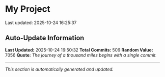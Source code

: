 # My Project


Last updated: 2025-10-24 16:25:37

































































































































































































































































































































































































































































































































































































































































































































































































































































































































## Auto-Update Information

**Last Updated:** 2025-10-24 16:50:32
**Total Commits:** 506
**Random Value:** 7056
**Quote:** _The journey of a thousand miles begins with a single commit._

---
_This section is automatically generated and updated._